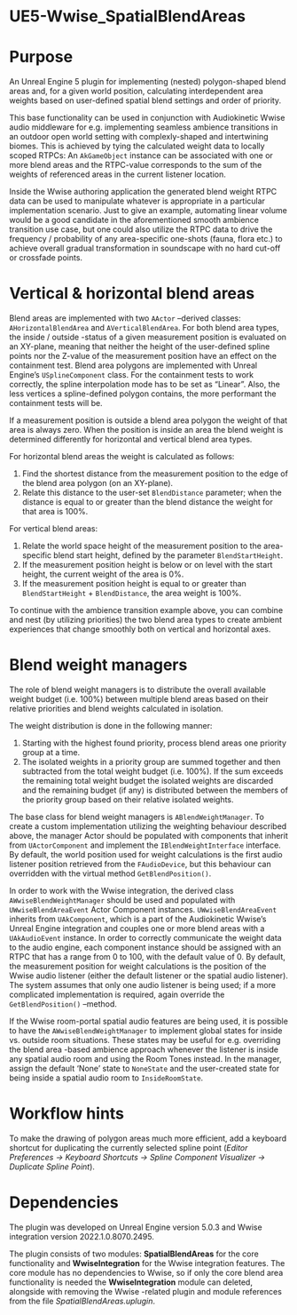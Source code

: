 # UE5-Wwise_SpatialBlendAreas

# Purpose

An Unreal Engine 5 plugin for implementing (nested) polygon-shaped blend areas and, for a given world position, 
calculating interdependent area weights based on user-defined spatial blend settings and order of priority. 

This base functionality can be used in conjunction with Audiokinetic Wwise audio middleware for e.g. implementing seamless 
ambience transitions in an outdoor open world setting with complexly-shaped and intertwining biomes. This is achieved by tying the 
calculated weight data to locally scoped RTPCs: An `AkGameObject` instance can be associated with one or more blend areas and the 
RTPC-value corresponds to the sum of the weights of referenced areas in the current listener location. 

Inside the Wwise authoring application the generated blend weight RTPC data can be used to manipulate whatever is appropriate in a particular implementation scenario. Just to give an example, automating linear volume would be a good candidate in the aforementioned smooth ambience transition use case, but one could also utilize the RTPC data to drive the frequency / probability of any area-specific one-shots (fauna, flora etc.) to achieve overall gradual transformation in soundscape with no hard cut-off or crossfade points.

# Vertical & horizontal blend areas

Blend areas are implemented with two `AActor` –derived classes: `AHorizontalBlendArea` and `AVerticalBlendArea`. For both blend area types, the inside / outside -status of a given measurement position is evaluated on an XY-plane, meaning that neither the height of the user-defined spline points nor the Z-value of the measurement position have an effect on the containment test. Blend area polygons are implemented with Unreal Engine’s `USplineComponent` class. For the containment tests to work correctly, the spline interpolation mode has to be set as “Linear”. Also, the less vertices a spline-defined polygon contains, the more performant the containment tests will be. 

If a measurement position is outside a blend area polygon the weight of that area is always zero. When the position is inside an area the blend weight is determined differently for horizontal and vertical blend area types. 

For horizontal blend areas the weight is calculated as follows: 

1) Find the shortest distance from the measurement position to the edge of the blend area polygon (on an XY-plane).
2) Relate this distance to the user-set `BlendDistance` parameter; when the distance is equal to or greater than the blend distance the weight for that area is 100%.

For vertical blend areas: 

1) Relate the world space height of the measurement position to the area-specific blend start height, defined by the parameter `BlendStartHeight`.
2) If the measurement position height is below or on level with the start height, the current weight of the area is 0%.
3) If the measurement position height is equal to or greater than `BlendStartHeight` + `BlendDistance`, the area weight is 100%.

To continue with the ambience transition example above, you can combine and nest (by utilizing priorities) the two blend area types to create ambient experiences that change smoothly both on vertical and horizontal axes. 

# Blend weight managers

The role of blend weight managers is to distribute the overall available weight budget (i.e. 100%) between multiple blend areas based on their relative priorities and blend weights calculated in isolation.

The weight distribution is done in the following manner:

1) Starting with the highest found priority, process blend areas one priority group at a time. 
2) The isolated weights in a priority group are summed together and then subtracted from the total weight budget (i.e. 100%). If the sum exceeds the remaining total weight budget the isolated weights are discarded and the remaining budget (if any) is distributed between the members of the priority group based on their relative isolated weights. 

The base class for blend weight managers is `ABlendWeightManager`. To create a custom implementation utilizing the weighting behaviour described above, the manager Actor should be populated with components that inherit from `UActorComponent` and implement the `IBlendWeightInterface` interface. By default, the world position used for weight calculations is the first audio listener position retrieved from the `FAudioDevice`, but this behaviour can overridden with the virtual method `GetBlendPosition()`.

In order to work with the Wwise integration, the derived class `AWwiseBlendWeightManager` should be used and populated with `UWwiseBlendAreaEvent` Actor Component instances. `UWwiseBlendAreaEvent` inherits from `UAkComponent`, which is a part of the Audiokinetic Wwise’s Unreal Engine integration and couples one or more blend areas with a `UAkAudioEvent` instance. In order to correctly communicate the weight data to the audio engine, each component instance should be assigned with an RTPC that has a range from 0 to 100, with the default value of 0. By default, the measurement position for weight calculations is the position of the Wwise audio listener (either the default listener or the spatial audio listener). The system assumes that only one audio listener is being used; if a more complicated implementation is required, again override the `GetBlendPosition()` –method.

If the Wwise room-portal spatial audio features are being used, it is possible to have the `AWwiseBlendWeightManager` to implement global states for inside vs. outside room situations. These states may be useful for e.g. overriding the blend area -based ambience approach whenever the listener is inside any spatial audio room and using the Room Tones instead. In the manager, assign the default ‘None’ state to `NoneState` and the user-created state for being inside a spatial audio room to `InsideRoomState`. 

# Workflow hints

To make the drawing of polygon areas much more efficient, add a keyboard shortcut for duplicating the currently selected spline point (_Editor Preferences -> Keyboard Shortcuts -> Spline Component Visualizer -> Duplicate Spline Point_). 

# Dependencies

The plugin was developed on Unreal Engine version 5.0.3 and Wwise integration version 2022.1.0.8070.2495. 

The plugin consists of two modules: **SpatialBlendAreas** for the core functionality and **WwiseIntegration** for the Wwise integration features. The core module has no dependencies to Wwise, so if only the core blend area functionality is needed the **WwiseIntegration** module can deleted, alongside with removing the Wwise -related plugin and module references from the file _SpatialBlendAreas.uplugin_.  
